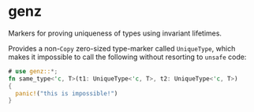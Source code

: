 # genz 
Markers for proving uniqueness of types using invariant lifetimes.

Provides a non-`Copy` zero-sized type-marker called `UniqueType`, which makes it impossible to call the following
without resorting to `unsafe` code:

```rust
# use genz::*;
fn same_type<'c, T>(t1: UniqueType<'c, T>, t2: UniqueType<'c, T>)
{
  panic!("this is impossible!")
}
```